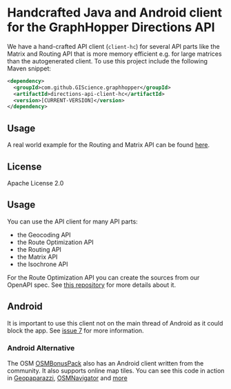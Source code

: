 # Handcrafted Java and Android client for the GraphHopper Directions API

We have a hand-crafted API client (`client-hc`) for several API parts like the Matrix and Routing API that is more memory efficient 
e.g. for large matrices than the autogenerated client. To use this project
include the following Maven snippet:

```xml
<dependency>
  <groupId>com.github.GIScience.graphhopper</groupId>
  <artifactId>directions-api-client-hc</artifactId>
  <version>[CURRENT-VERSION]</version>
</dependency>
```

## Usage

A real world example for the Routing and Matrix API can be found
[here](./src/test/java/com/graphhopper/api/Examples.java).

## License

Apache License 2.0

## Usage

You can use the API client for many API parts:

 * the Geocoding API
 * the Route Optimization API
 * the Routing API
 * the Matrix API
 * the Isochrone API
 
For the Route Optimization API you can create the sources from our OpenAPI spec. 
See [this repository](https://github.com/graphhopper/directions-api-clients#deprecated-notice) for more details about it.

## Android 

It is important to use this client not on the main thread of Android as it could block the app. 
See [issue 7](https://github.com/graphhopper/directions-api-java-client/issues/7) for more information.

### Android Alternative

The OSM [OSMBonusPack](https://github.com/MKergall/osmbonuspack/wiki/Tutorial_1) also has
an Android client written from the community. It also supports 
online map tiles. You can see this code in action in 
[Geopaparazzi](http://geopaparazzi.github.io/geopaparazzi/), 
[OSMNavigator](https://github.com/MKergall/osmbonuspack/wiki/OSMNavigator) and [more](https://github.com/geopaparazzi/geopaparazzi/wiki/Projects-Using-It)
